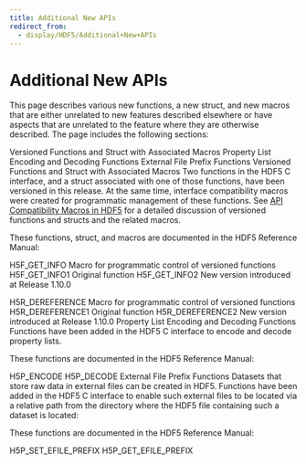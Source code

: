 ```yaml
---
title: Additional New APIs
redirect_from:
  - display/HDF5/Additional+New+APIs
---
```


# Additional New APIs

This page describes various new functions, a new struct, and new macros that are either unrelated to new features described elsewhere or have aspects that are unrelated to the feature where they are otherwise described. The page includes the following sections:

Versioned Functions and Struct with Associated Macros
Property List Encoding and Decoding Functions
External File Prefix Functions
Versioned Functions and Struct with Associated Macros
Two functions in the HDF5 C interface, and a struct associated with one of those functions, have been versioned in this release. At the same time, interface compatibility macros were created for programmatic management of these functions. See [API Compatibility Macros in HDF5](/documentation/hdf5/latest/api-compat-macros.html) for a detailed discussion of versioned functions and structs and the related macros.

These functions, struct, and macros are documented in the HDF5 Reference Manual:

H5F_GET_INFO	Macro for programmatic control of versioned functions
H5F_GET_INFO1	Original function
H5F_GET_INFO2	New version introduced at Release 1.10.0
 
H5R_DEREFERENCE	Macro for programmatic control of versioned functions
H5R_DEREFERENCE1   	Original function
H5R_DEREFERENCE2	New version introduced at Release 1.10.0
Property List Encoding and Decoding Functions
Functions have been added in the HDF5 C interface to encode and decode property lists.

These functions are documented in the HDF5 Reference Manual:

H5P_ENCODE
H5P_DECODE
External File Prefix Functions
Datasets that store raw data in external files can be created in HDF5. Functions have been added in the HDF5 C interface to enable such external files to be located via a relative path from the directory where the HDF5 file containing such a dataset is located:

These functions are documented in the HDF5 Reference Manual:

H5P_SET_EFILE_PREFIX
H5P_GET_EFILE_PREFIX

